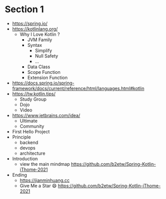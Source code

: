 # Section 1
* https://spring.io/
* https://kotlinlang.org/
  * Why I Love Kotlin ?
    * JVM Family
    * Syntax
      * Simplify
      * Null Safety
      * ...
    * Data Class
    * Scope Function
    * Extension Function
* https://docs.spring.io/spring-framework/docs/current/reference/html/languages.html#kotlin
* https://tw.kotlin.tips/
  * Study Group
  * Dojo
  * Video
* https://www.jetbrains.com/idea/
  * Ultimate
  * Community
* First Hello Project
* Principle
  * backend
  * devops
  * architecture
* Introduction
  * view the main mindmap https://github.com/b2etw/Spring-Kotlin-iThome-2021
* Ending
  * https://jianminhuang.cc
  * Give Me a Star 😄 https://github.com/b2etw/Spring-Kotlin-iThome-2021
